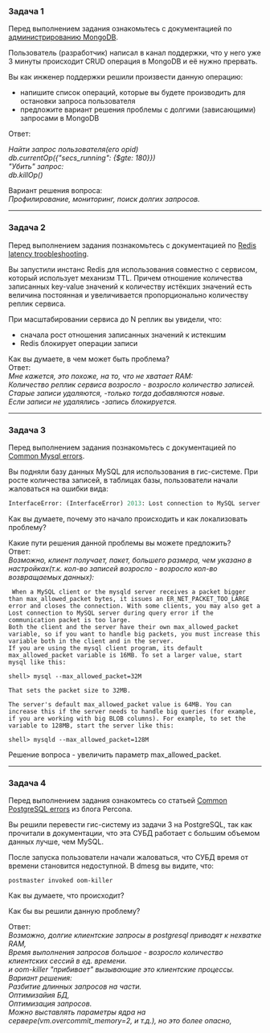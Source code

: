 ### Задача 1

Перед выполнением задания ознакомьтесь с документацией по [администрированию MongoDB](https://docs.mongodb.com/manual/administration/).

Пользователь (разработчик) написал в канал поддержки, что у него уже 3 минуты происходит CRUD операция в MongoDB и её 
нужно прервать. 

Вы как инженер поддержки решили произвести данную операцию:
- напишите список операций, которые вы будете производить для остановки запроса пользователя
- предложите вариант решения проблемы с долгими (зависающими) запросами в MongoDB

Ответ:  

_Найти запрос пользователя(его opid)_  
_db.currentOp({"secs_running": {$gte: 180}})_  
_"Убить" запрос:_  
_db.killOp(<opid of the query to kill>)_  

Вариант решения вопроса:  
_Профилирование, мониторинг, поиск долгих запросов._  

---

### Задача 2

Перед выполнением задания познакомьтесь с документацией по [Redis latency troobleshooting](https://redis.io/topics/latency).

Вы запустили инстанс Redis для использования совместно с сервисом, который использует механизм TTL. 
Причем отношение количества записанных key-value значений к количеству истёкших значений есть величина постоянная и
увеличивается пропорционально количеству реплик сервиса. 

При масштабировании сервиса до N реплик вы увидели, что:
- сначала рост отношения записанных значений к истекшим
- Redis блокирует операции записи

Как вы думаете, в чем может быть проблема?  
Ответ:  
_Мне кажется, это похоже, на то, что не хватает RAM:_   
_Количество реплик сервиса возросло - возросло количество записей._  
_Старые записи удаляются, -только тогда добавляются новые._  
_Если записи не удалялись -запись блокируется._  

---

### Задача 3

Перед выполнением задания познакомьтесь с документацией по [Common Mysql errors](https://dev.mysql.com/doc/refman/8.0/en/common-errors.html).

Вы подняли базу данных MySQL для использования в гис-системе. При росте количества записей, в таблицах базы,
пользователи начали жаловаться на ошибки вида:
```python
InterfaceError: (InterfaceError) 2013: Lost connection to MySQL server during query u'SELECT..... '
```

Как вы думаете, почему это начало происходить и как локализовать проблему?

Какие пути решения данной проблемы вы можете предложить?  
Ответ:  
_Возможно, клиент получает, пакет, большего размера, чем указано в_  
_настройках(т.к. кол-во записей возросло - возросло кол-во возвращаемых данных):_  
```
 When a MySQL client or the mysqld server receives a packet bigger than max_allowed_packet bytes, it issues an ER_NET_PACKET_TOO_LARGE error and closes the connection. With some clients, you may also get a Lost connection to MySQL server during query error if the communication packet is too large.
Both the client and the server have their own max_allowed_packet variable, so if you want to handle big packets, you must increase this variable both in the client and in the server.
If you are using the mysql client program, its default max_allowed_packet variable is 16MB. To set a larger value, start mysql like this:

shell> mysql --max_allowed_packet=32M

That sets the packet size to 32MB.

The server's default max_allowed_packet value is 64MB. You can increase this if the server needs to handle big queries (for example, if you are working with big BLOB columns). For example, to set the variable to 128MB, start the server like this:

shell> mysqld --max_allowed_packet=128M
```

Решение вопроса - увеличить параметр max_allowed_packet.

---

### Задача 4

Перед выполнением задания ознакомтесь со статьей [Common PostgreSQL errors](https://www.percona.com/blog/2020/06/05/10-common-postgresql-errors/) из блога Percona.

Вы решили перевести гис-систему из задачи 3 на PostgreSQL, так как прочитали в документации, что эта СУБД работает с 
большим объемом данных лучше, чем MySQL.

После запуска пользователи начали жаловаться, что СУБД время от времени становится недоступной. В dmesg вы видите, что:

`postmaster invoked oom-killer`

Как вы думаете, что происходит?

Как бы вы решили данную проблему?  

Ответ:  
_Возможно, долгие клиентские запросы в postgresql приводят к нехватке RAM,_  
_Время выполнения запросов большое - возросло количество клиентских сессий в ед. времени._  
_и oom-killer "прибивает" вызывающие это клиентские процессы._  
_Вариант решения:_  
_Разбитие длинных запросов на части._  
_Оптимизайия БД,_  
_Оптимизация запросов._  
_Можно выставлять параметры ядра на сервере(vm.overcommit_memory=2, и т.д.), но это более опасно,_  
